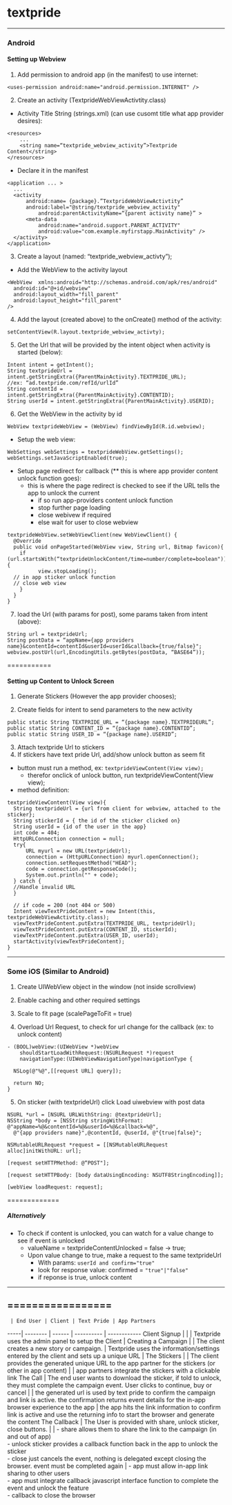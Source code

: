 textpride
=========
------------------
### Android

#### Setting up Webview

1. Add permission to android app (in the manifest) to use internet:<br>
  ```
  <uses-permission android:name="android.permission.INTERNET" />
  ```

2. Create an activity (TextprideWebViewActivtity.class)
  - Activity Title String (strings.xml) (can use cusomt title what app provider desires):
  ```
  <resources>
      ...
      <string name=“textpride_webview_activity”>Textpride Content</string>
  </resources>
  ```
  - Declare it in the manifest
  ```
  <application ... >
    ...
    <activity
        android:name= {package}.”TextprideWebViewActivtity”
        android:label="@string/textpride_webview_activity"
            android:parentActivityName=“{parent activity name}” >
        <meta-data
            android:name="android.support.PARENT_ACTIVITY"
            android:value="com.example.myfirstapp.MainActivity" />
    </activity>
  </application>
  ```

3. Create a layout (named: “textpride_webview_activty”);
  - Add the WebView to the activity layout
  ```
  <WebView  xmlns:android="http://schemas.android.com/apk/res/android"
    android:id="@+id/webview"
    android:layout_width="fill_parent"
    android:layout_height="fill_parent"
  />
  ```

4. Add the layout (created above) to the onCreate() method of the activity:<br>
  ```
  setContentView(R.layout.textpride_webview_activty);
  ```

5. Get the Url that will be provided by the intent object when activity is started (below):
  ```
  Intent intent = getIntent();
  String textprideUrl = intent.getStringExtra({ParentMainActivity}.TEXTPRIDE_URL);
  //ex: “ad.textpride.com/refId/urlId”
  String contentId = intent.getStringExtra({ParentMainActivity}.CONTENTID);
  String userId = intent.getStringExtra({ParentMainActivity}.USERID);
  ```

6. Get the WebView in the activity by id
  ```
  WebView textprideWebView = (WebView) findViewById(R.id.webview);
  ```
  - Setup the web view:
  ```
  WebSettings webSettings = textprideWebView.getSettings();
  webSettings.setJavaScriptEnabled(true);

  ```
  - Setup page redirect for callback (** this is where app provider content unlock function goes):
    - this is where the page redirect is checked to see if the URL tells the app to unlock the current
    	- if so run app-providers content unlock function
    	- stop further page loading
    	- close webivew if required
    	- else wait for user to close webview
  ```
  textprideWebView.setWebViewClient(new WebViewClient() {  
    @Override  
    public void onPageStarted(WebView view, String url, Bitmap favicon){  
      if (url.startsWith(“textprideUnlockContent/time=number/complete=boolean")) {  
        	view.stopLoading();  
  	// in app sticker unlock function
  	// close web view
      }  
    }  
  }  
  ```

7. load the Url (with params for post), some params taken from intent (above):
  ```
  String url = textprideUrl;
  String postData = “appName={app providers name}&contentId=contentId&userId=userId&callback={true/false}";
  webview.postUrl(url,EncodingUtils.getBytes(postData, “BASE64”));
  ```
===========

#### Setting up Content to Unlock Screen
1. Generate Stickers (However the app provider chooses);

2. Create fields for intent to send parameters to the new activity
  ```
  public static String TEXTPRIDE_URL = “{package name}.TEXTPRIDEURL”;
  public static String CONTENT_ID = “{package name}.CONTENTID”;
  public static String USER_ID = “{package name}.USERID”;

  ```
3. Attach textpride Url to stickers
4. If stickers have text pride Url, add/show unlock button as seem fit
  - button must run a method, ex: `textprideViewContent(View view);`
    - therefor onclick of unlock button, run textprideViewContent(View view); 
  - method definition:
  ```
  textprideViewContent(View view){
    String textprideUrl = {url from client for webview, attached to the sticker};
    String stickerId = { the id of the sticker clicked on}
    String userId = {id of the user in the app}
    int code = 404;
    HttpURLConnection connection = null;
    try{         
        URL myurl = new URL(textprideUrl);        
        connection = (HttpURLConnection) myurl.openConnection();     
        connection.setRequestMethod("HEAD");         
        code = connection.getResponseCode();        
        System.out.println("" + code); 
    } catch {
    //Handle invalid URL
    }
    
    // if code = 200 (not 404 or 500)
    Intent viewTextPrideContent = new Intent(this, textprideWebViewActivtity.class);
    viewTextPrideContent.putExtra(TEXTPRIDE_URL, textprideUrl);
    viewTextPrideContent.putExtra(CONTENT_ID, stickerId);
    viewTextPrideContent.putExtra(USER_ID, userId);
    startActivity(viewTextPrideContent);
  }
  ```
---------------

### Some iOS (Similar to Android)

1. Create UIWebView object in the window (not inside scrollview)

2. Enable caching and other required settings

3. Scale to fit page (scalePageToFit = true)
 
4. Overload Url Request, to check for url change for the callback (ex: to unlock content)
  ```
  - (BOOL)webView:(UIWebView *)webView 
      shouldStartLoadWithRequest:(NSURLRequest *)request 
      navigationType:(UIWebViewNavigationType)navigationType {

    NSLog(@"%@",[[request URL] query]);

    return NO;
  }

  ```
  
5. On sticker (with textprideUrl) click Load uiwebview with post data 
  ```
  NSURL *url = [NSURL URLWithString: @textprideUrl];
  NSString *body = [NSString stringWithFormat: @"appName=%@&contentId=%@&userId=%@&callback=%@",
  	@"{app providers name}",@contentId, @userId, @"{true|false}";

  NSMutableURLRequest *request = [[NSMutableURLRequest alloc]initWithURL: url];

  [request setHTTPMethod: @“POST"];

  [request setHTTPBody: [body dataUsingEncoding: NSUTF8StringEncoding]];

  [webView loadRequest: request];
  ```
=============

##### Alternatively 
- To check if content is unlocked, you can watch for a value change to see if event is unlocked
  - valueName = textprideContentUnlocked = false -> true;
  - Upon value change to true, make a request to the same textprideUrl
    - With params: `userId and confirm="true"`
    - look for response value: confirmed = `"true"|"false"`
    - if reponse is true, unlock content

-----------------
=================
-----------------

     | End User | Client | Text Pride | App Partners
-----| -------- | ------ | ---------- | ------------
Client Signup | | | Textpride uses the admin panel to setup the Client | 
Creating a Campaign | | The client creates  a new story or campaign. | Textpride uses the information/settings entered by the client and sets up a unique URL | 
The Stickers | | The client provides the generated unique URL to the app partner for the stickers (or other in app content) | | app partners integrate the stickers with a clickable link
The Call | The end user wants to download the sticker, if told to unlock, they must complete the campaign event. User clicks to continue, buy or cancel | | the generated url is used by text pride to confirm the campaign and link is active. the confirmation returns event details for the in-app browser experience to the app | the app hits the link information to confirm link is active and use the returning info to start the browser and generate the content
The Callback | The User is provided with share, unlock sticker, close buttons. | | - share allows them to share the link to the campaign (in and out of app) <br> - unlock sticker provides a callback function back in the app to unlock the sticker <br> - close just cancels the event, nothing is delegated except closing the browser. event must be completed again | - app must allow in-app link sharing to other users <br> - app must integrate callback javascript interface function to complete the event and unlock the feature <br> - callback to close the browser
